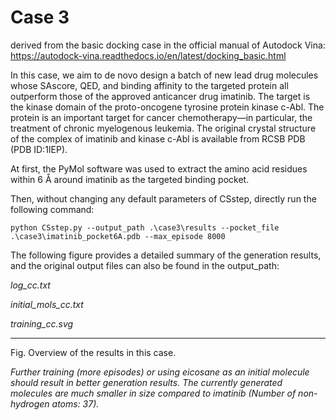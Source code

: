 Case 3
===
derived from the basic docking case in the official manual of Autodock Vina: https://autodock-vina.readthedocs.io/en/latest/docking_basic.html

In this case, we aim to de novo design a batch of new lead drug molecules whose SAscore, QED, and binding affinity to the targeted protein all outperform those of the approved anticancer drug imatinib. The target is the kinase domain of the proto-oncogene tyrosine protein kinase c-Abl. The protein is an important target for cancer chemotherapy—in particular, the treatment of chronic myelogenous leukemia. The original crystal structure of the complex of imatinib and kinase c-Abl is available from RCSB PDB (PDB ID:1IEP).

At first, the PyMol software was used to extract the amino acid residues within 6 Å around imatinib as the targeted binding pocket.

Then, without changing any default parameters of CSstep, directly run the following command: 
```
python CSstep.py --output_path .\case3\results --pocket_file .\case3\imatinib_pocket6A.pdb --max_episode 8000
```
The following figure provides a detailed summary of the generation results, and the original output files can also be found in the output_path:

*log_cc.txt*

*initial_mols_cc.txt*

*training_cc.svg*

----

Fig. Overview of the results in this case.

*Further training (more episodes) or using eicosane as an initial molecule should result in better generation results. The currently generated molecules are much smaller in size compared to imatinib (Number of non-hydrogen atoms: 37).*